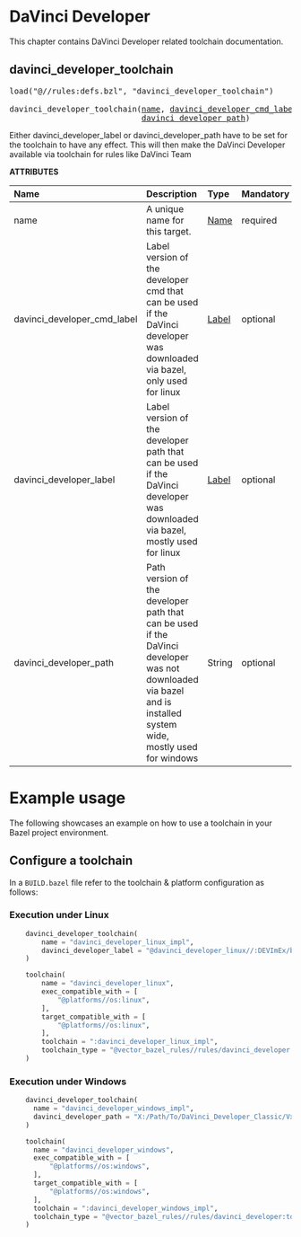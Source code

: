 # DaVinci Developer
This chapter contains DaVinci Developer related toolchain documentation. 

<a id="davinci_developer_toolchain"></a>

## davinci_developer_toolchain

<pre>
load("@//rules:defs.bzl", "davinci_developer_toolchain")

davinci_developer_toolchain(<a href="#davinci_developer_toolchain-name">name</a>, <a href="#davinci_developer_toolchain-davinci_developer_cmd_label">davinci_developer_cmd_label</a>, <a href="#davinci_developer_toolchain-davinci_developer_label">davinci_developer_label</a>,
                            <a href="#davinci_developer_toolchain-davinci_developer_path">davinci_developer_path</a>)
</pre>

Either davinci_developer_label or davinci_developer_path have to be set for the toolchain to have any effect. This will then make the DaVinci Developer available via toolchain for rules like DaVinci Team

**ATTRIBUTES**


| Name  | Description | Type | Mandatory | Default |
| :------------- | :------------- | :------------- | :------------- | :------------- |
| <a id="davinci_developer_toolchain-name"></a>name |  A unique name for this target.   | <a href="https://bazel.build/concepts/labels#target-names">Name</a> | required |  |
| <a id="davinci_developer_toolchain-davinci_developer_cmd_label"></a>davinci_developer_cmd_label |  Label version of the developer cmd that can be used if the DaVinci developer was downloaded via bazel, only used for linux   | <a href="https://bazel.build/concepts/labels">Label</a> | optional |  `None`  |
| <a id="davinci_developer_toolchain-davinci_developer_label"></a>davinci_developer_label |  Label version of the developer path that can be used if the DaVinci developer was downloaded via bazel, mostly used for linux   | <a href="https://bazel.build/concepts/labels">Label</a> | optional |  `None`  |
| <a id="davinci_developer_toolchain-davinci_developer_path"></a>davinci_developer_path |  Path version of the developer path that can be used if the DaVinci developer was not downloaded via bazel and is installed system wide, mostly used for windows   | String | optional |  `""`  |

# Example usage

The following showcases an example on how to use a toolchain in your Bazel project environment.

## Configure a toolchain

In a `BUILD.bazel` file refer to the toolchain & platform configuration as follows:

### Execution under Linux

```python
    davinci_developer_toolchain(
        name = "davinci_developer_linux_impl",
        davinci_developer_label = "@davinci_developer_linux//:DEVImEx/bin/DVImEx", # External dependency to the DaVinci Developer CLI tool
    )

    toolchain(
        name = "davinci_developer_linux",
        exec_compatible_with = [
            "@platforms//os:linux",
        ],
        target_compatible_with = [
            "@platforms//os:linux",
        ],
        toolchain = ":davinci_developer_linux_impl",
        toolchain_type = "@vector_bazel_rules//rules/davinci_developer:toolchain_type",
    )
```

### Execution under Windows

```python
    davinci_developer_toolchain(
      name = "davinci_developer_windows_impl",
      davinci_developer_path = "X:/Path/To/DaVinci_Developer_Classic/Vx_yz",
    )

    toolchain(
      name = "davinci_developer_windows",
      exec_compatible_with = [
          "@platforms//os:windows",
      ],
      target_compatible_with = [
          "@platforms//os:windows",
      ],
      toolchain = ":davinci_developer_windows_impl",
      toolchain_type = "@vector_bazel_rules//rules/davinci_developer:toolchain_type",
    )
```